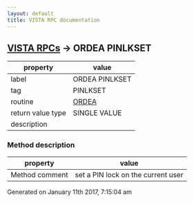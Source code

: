```yaml
---
layout: default
title: VISTA RPC documentation
---
```




## [VISTA RPCs](TableOfContent.md) &#8594; ORDEA PINLKSET 

 property | value 
--- | --- 
 label | ORDEA PINLKSET
 tag | PINLKSET
 routine | [ORDEA](http://code.osehra.org/dox/Routine_ORDEA_source.html)
 return value type | SINGLE VALUE
 description | 


### Method description

 property | value 
--- | --- 
 Method comment | set a PIN lock on the current user




 Generated on January 11th 2017, 7:15:04 am